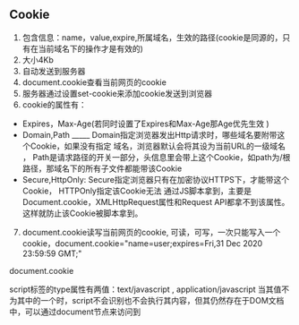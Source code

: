 ## Cookie
1. 包含信息：name，value,expire,所属域名，生效的路径(cookie是同源的，只有在当前域名下的操作才是有效的)
2. 大小4Kb
3. 自动发送到服务器
4. document.cookie查看当前网页的cookie
5. 服务器通过设置set-cookie来添加cookie发送到浏览器
6. cookie的属性有：
- Expires，Max-Age(若同时设置了Expires和Max-Age那Age优先生效 )
- Domain,Path _____ Domain指定浏览器发出Http请求时，哪些域名要附带这个Cookie，如果没有指定 域名，浏览器默认会将其设为当前URL的一级域名 ， Path是请求路径的开关一部分，头信息里会带上这个Cookie，如path为/根路径，那域名下的所有子文件都能带该Cookie
- Secure,HttpOnly:   Secure指定浏览器只有在加密协议HTTPS下，才能带这个Cookie， HTTPOnly指定该Cookie无法 通过JS脚本拿到，主要是Document.cookie，XMLHttpRequest属性和Request API都拿不到该属性。这样就防止该Cookie被脚本拿到。
7. document.cookie读写当前网页的cookie,  可读，可写，一次只能写入一个cookie，document.cookie="name=user;expires=Fri,31 Dec 2020 23:59:59 GMT;"

document.cookie

script标签的type属性有两值：text/javascript , application/javascript 当其值不为其中的一个时，script不会识别也不会执行其内容，但其仍然存在于DOM文档中，可以通过document节点来访问到